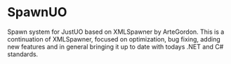 # SpawnUO
Spawn system for JustUO based on XMLSpawner by ArteGordon. This is a continuation of XMLSpawner, focused on optimization, bug fixing, adding new features and in general bringing it up to date with todays .NET and C# standards.
